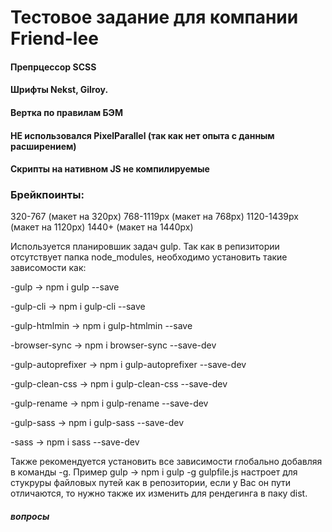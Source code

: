 # Тестовое задание для компании Friend-lee

#### Препрцессор SCSS

#### Шрифты Nekst, Gilroy.

#### Вертка по правилам БЭМ

#### НЕ использовался PixelParallel (так как нет опыта с данным расширением)

#### Cкрипты на нативном JS не компилируемые

### Брейкпоинты:
320-767 (макет на 320px)
768-1119px (макет на 768px)
1120-1439px (макет на 1120px)
1440+ (макет на 1440px)

 
Используется планировшик задач gulp. Так как в репизитории отсутствует папка node_modules, необходимо установить такие зависомости как: 


-gulp -> npm i gulp --save


-gulp-cli -> npm i gulp-cli --save


-gulp-htmlmin -> npm i gulp-htmlmin --save


-browser-sync -> npm i browser-sync --save-dev


-gulp-autoprefixer -> npm i gulp-autoprefixer --save-dev


-gulp-clean-css -> npm i gulp-clean-css --save-dev


-gulp-rename -> npm i gulp-rename --save-dev


-gulp-sass -> npm i gulp-sass --save-dev


-sass -> npm i sass --save-dev 

Также рекомендуется установить все зависимости глобально добавляя в команды -g. Пример gulp -> npm i gulp -g gulpfile.js настроет для стукруры файловых путей как в репозитории, если у Вас он пути отличаются, то нужно также их изменить для рендегинга в паку dist.




##### вопросы 